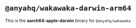 # `@anyahq/wakawaka-darwin-arm64`

This is the **aarch64-apple-darwin** binary for `@anyahq/wakawaka`
